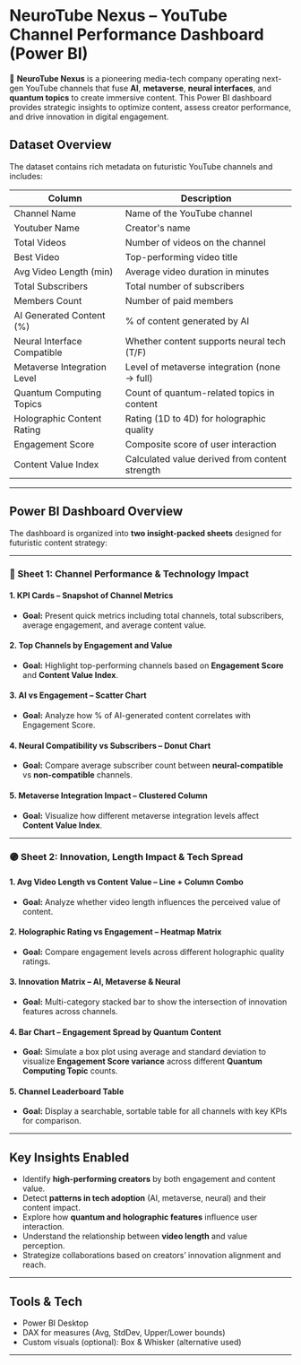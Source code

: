 # NeuroTube Nexus – YouTube Channel Performance Dashboard (Power BI)

🚀 **NeuroTube Nexus** is a pioneering media-tech company operating next-gen YouTube channels that fuse **AI**, **metaverse**, **neural interfaces**, and **quantum topics** to create immersive content. This Power BI dashboard provides strategic insights to optimize content, assess creator performance, and drive innovation in digital engagement.

## Dataset Overview

The dataset contains rich metadata on futuristic YouTube channels and includes:

| Column                          | Description                                       |
|--------------------------------|---------------------------------------------------|
| Channel Name                   | Name of the YouTube channel                      |
| Youtuber Name                  | Creator's name                                   |
| Total Videos                   | Number of videos on the channel                  |
| Best Video                     | Top-performing video title                       |
| Avg Video Length (min)         | Average video duration in minutes                |
| Total Subscribers              | Total number of subscribers                      |
| Members Count                  | Number of paid members                           |
| AI Generated Content (%)       | % of content generated by AI                     |
| Neural Interface Compatible    | Whether content supports neural tech (T/F)       |
| Metaverse Integration Level    | Level of metaverse integration (none → full)     |
| Quantum Computing Topics       | Count of quantum-related topics in content       |
| Holographic Content Rating     | Rating (1D to 4D) for holographic quality        |
| Engagement Score               | Composite score of user interaction              |
| Content Value Index            | Calculated value derived from content strength   |

---

## Power BI Dashboard Overview

The dashboard is organized into **two insight-packed sheets** designed for futuristic content strategy:

---

### 🔵 Sheet 1: Channel Performance & Technology Impact

#### 1. **KPI Cards – Snapshot of Channel Metrics**
- **Goal:** Present quick metrics including total channels, total subscribers, average engagement, and average content value.

#### 2. **Top Channels by Engagement and Value**
- **Goal:** Highlight top-performing channels based on **Engagement Score** and **Content Value Index**.

#### 3. **AI vs Engagement – Scatter Chart**
- **Goal:** Analyze how % of AI-generated content correlates with Engagement Score.

#### 4. **Neural Compatibility vs Subscribers – Donut Chart**
- **Goal:** Compare average subscriber count between **neural-compatible** vs **non-compatible** channels.

#### 5. **Metaverse Integration Impact – Clustered Column**
- **Goal:** Visualize how different metaverse integration levels affect **Content Value Index**.

---

### 🟣 Sheet 2: Innovation, Length Impact & Tech Spread

#### 1. **Avg Video Length vs Content Value – Line + Column Combo**
- **Goal:** Analyze whether video length influences the perceived value of content.

#### 2. **Holographic Rating vs Engagement – Heatmap Matrix**
- **Goal:** Compare engagement levels across different holographic quality ratings.

#### 3. **Innovation Matrix – AI, Metaverse & Neural**
- **Goal:** Multi-category stacked bar to show the intersection of innovation features across channels.

#### 4. **Bar Chart – Engagement Spread by Quantum Content**
- **Goal:** Simulate a box plot using average and standard deviation to visualize **Engagement Score variance** across different **Quantum Computing Topic** counts.

#### 5. **Channel Leaderboard Table**
- **Goal:** Display a searchable, sortable table for all channels with key KPIs for comparison.

---

## Key Insights Enabled

- Identify **high-performing creators** by both engagement and content value.
- Detect **patterns in tech adoption** (AI, metaverse, neural) and their content impact.
- Explore how **quantum and holographic features** influence user interaction.
- Understand the relationship between **video length** and value perception.
- Strategize collaborations based on creators’ innovation alignment and reach.

---

## Tools & Tech

- Power BI Desktop 
- DAX for measures (Avg, StdDev, Upper/Lower bounds)
- Custom visuals (optional): Box & Whisker (alternative used)

---
